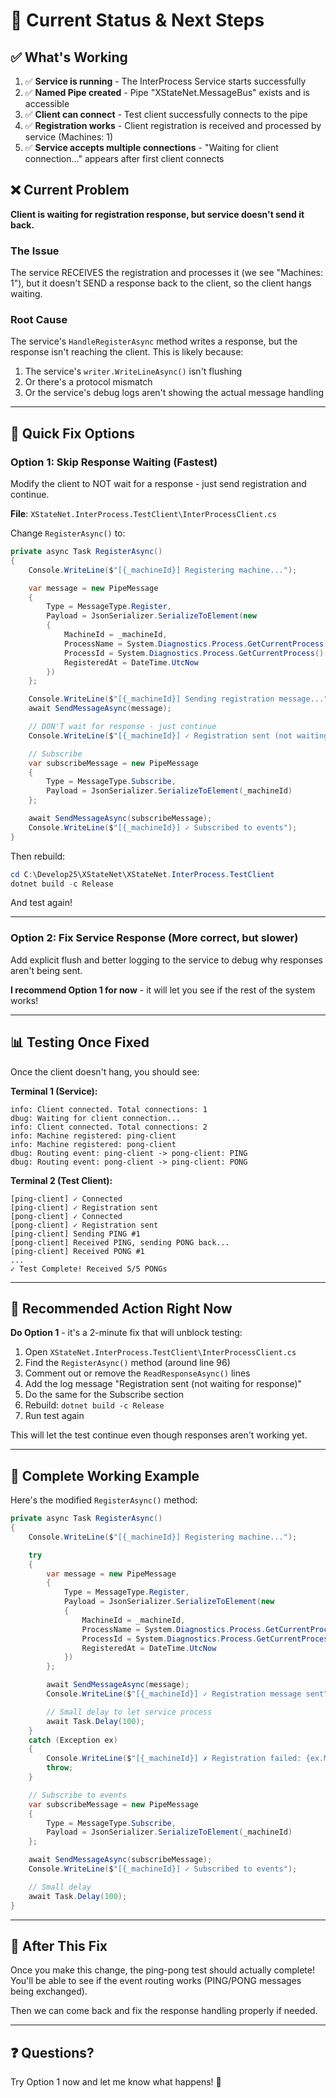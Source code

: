 # 🎯 Current Status & Next Steps

## ✅ What's Working

1. ✅ **Service is running** - The InterProcess Service starts successfully
2. ✅ **Named Pipe created** - Pipe "XStateNet.MessageBus" exists and is accessible
3. ✅ **Client can connect** - Test client successfully connects to the pipe
4. ✅ **Registration works** - Client registration is received and processed by service (Machines: 1)
5. ✅ **Service accepts multiple connections** - "Waiting for client connection..." appears after first client connects

## ❌ Current Problem

**Client is waiting for registration response, but service doesn't send it back.**

### The Issue

The service RECEIVES the registration and processes it (we see "Machines: 1"), but it doesn't SEND a response back to the client, so the client hangs waiting.

### Root Cause

The service's `HandleRegisterAsync` method writes a response, but the response isn't reaching the client. This is likely because:

1. The service's `writer.WriteLineAsync()` isn't flushing
2. Or there's a protocol mismatch
3. Or the service's debug logs aren't showing the actual message handling

---

## 🔧 Quick Fix Options

### Option 1: Skip Response Waiting (Fastest)

Modify the client to NOT wait for a response - just send registration and continue.

**File**: `XStateNet.InterProcess.TestClient\InterProcessClient.cs`

Change `RegisterAsync()` to:

```csharp
private async Task RegisterAsync()
{
    Console.WriteLine($"[{_machineId}] Registering machine...");

    var message = new PipeMessage
    {
        Type = MessageType.Register,
        Payload = JsonSerializer.SerializeToElement(new
        {
            MachineId = _machineId,
            ProcessName = System.Diagnostics.Process.GetCurrentProcess().ProcessName,
            ProcessId = System.Diagnostics.Process.GetCurrentProcess().Id,
            RegisteredAt = DateTime.UtcNow
        })
    };

    Console.WriteLine($"[{_machineId}] Sending registration message...");
    await SendMessageAsync(message);

    // DON'T wait for response - just continue
    Console.WriteLine($"[{_machineId}] ✓ Registration sent (not waiting for response)");

    // Subscribe
    var subscribeMessage = new PipeMessage
    {
        Type = MessageType.Subscribe,
        Payload = JsonSerializer.SerializeToElement(_machineId)
    };

    await SendMessageAsync(subscribeMessage);
    Console.WriteLine($"[{_machineId}] ✓ Subscribed to events");
}
```

Then rebuild:
```powershell
cd C:\Develop25\XStateNet\XStateNet.InterProcess.TestClient
dotnet build -c Release
```

And test again!

---

### Option 2: Fix Service Response (More correct, but slower)

Add explicit flush and better logging to the service to debug why responses aren't being sent.

**I recommend Option 1 for now** - it will let you see if the rest of the system works!

---

## 📊 Testing Once Fixed

Once the client doesn't hang, you should see:

**Terminal 1 (Service):**
```
info: Client connected. Total connections: 1
dbug: Waiting for client connection...
info: Client connected. Total connections: 2
info: Machine registered: ping-client
info: Machine registered: pong-client
dbug: Routing event: ping-client -> pong-client: PING
dbug: Routing event: pong-client -> ping-client: PONG
```

**Terminal 2 (Test Client):**
```
[ping-client] ✓ Connected
[ping-client] ✓ Registration sent
[pong-client] ✓ Connected
[pong-client] ✓ Registration sent
[ping-client] Sending PING #1
[pong-client] Received PING, sending PONG back...
[ping-client] Received PONG #1
...
✓ Test Complete! Received 5/5 PONGs
```

---

## 🎯 Recommended Action Right Now

**Do Option 1** - it's a 2-minute fix that will unblock testing:

1. Open `XStateNet.InterProcess.TestClient\InterProcessClient.cs`
2. Find the `RegisterAsync()` method (around line 96)
3. Comment out or remove the `ReadResponseAsync()` lines
4. Add the log message "Registration sent (not waiting for response)"
5. Do the same for the Subscribe section
6. Rebuild: `dotnet build -c Release`
7. Run test again

This will let the test continue even though responses aren't working yet.

---

## 📝 Complete Working Example

Here's the modified `RegisterAsync()` method:

```csharp
private async Task RegisterAsync()
{
    Console.WriteLine($"[{_machineId}] Registering machine...");

    try
    {
        var message = new PipeMessage
        {
            Type = MessageType.Register,
            Payload = JsonSerializer.SerializeToElement(new
            {
                MachineId = _machineId,
                ProcessName = System.Diagnostics.Process.GetCurrentProcess().ProcessName,
                ProcessId = System.Diagnostics.Process.GetCurrentProcess().Id,
                RegisteredAt = DateTime.UtcNow
            })
        };

        await SendMessageAsync(message);
        Console.WriteLine($"[{_machineId}] ✓ Registration message sent");

        // Small delay to let service process
        await Task.Delay(100);
    }
    catch (Exception ex)
    {
        Console.WriteLine($"[{_machineId}] ✗ Registration failed: {ex.Message}");
        throw;
    }

    // Subscribe to events
    var subscribeMessage = new PipeMessage
    {
        Type = MessageType.Subscribe,
        Payload = JsonSerializer.SerializeToElement(_machineId)
    };

    await SendMessageAsync(subscribeMessage);
    Console.WriteLine($"[{_machineId}] ✓ Subscribed to events");

    // Small delay
    await Task.Delay(100);
}
```

---

## 🚀 After This Fix

Once you make this change, the ping-pong test should actually complete! You'll be able to see if the event routing works (PING/PONG messages being exchanged).

Then we can come back and fix the response handling properly if needed.

---

## ❓ Questions?

Try Option 1 now and let me know what happens! 🎉
